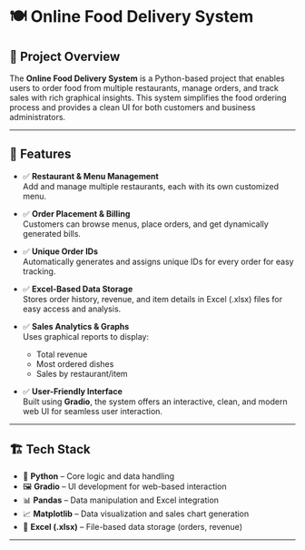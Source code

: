# 🍽️ Online Food Delivery System

## 📌 Project Overview

The **Online Food Delivery System** is a Python-based project that enables users to order food from multiple restaurants, manage orders, and track sales with rich graphical insights. This system simplifies the food ordering process and provides a clean UI for both customers and business administrators.

---

## 🚀 Features

- ✅ **Restaurant & Menu Management**  
  Add and manage multiple restaurants, each with its own customized menu.

- ✅ **Order Placement & Billing**  
  Customers can browse menus, place orders, and get dynamically generated bills.

- ✅ **Unique Order IDs**  
  Automatically generates and assigns unique IDs for every order for easy tracking.

- ✅ **Excel-Based Data Storage**  
  Stores order history, revenue, and item details in Excel (.xlsx) files for easy access and analysis.

- ✅ **Sales Analytics & Graphs**  
  Uses graphical reports to display:
  - Total revenue
  - Most ordered dishes
  - Sales by restaurant/item

- ✅ **User-Friendly Interface**  
  Built using **Gradio**, the system offers an interactive, clean, and modern web UI for seamless user interaction.

---

## 🏗 Tech Stack

- 🐍 **Python** – Core logic and data handling  
- 🖼 **Gradio** – UI development for web-based interaction  
- 📊 **Pandas** – Data manipulation and Excel integration  
- 📈 **Matplotlib** – Data visualization and sales chart generation  
- 📁 **Excel (.xlsx)** – File-based data storage (orders, revenue)

---



